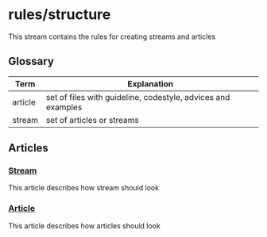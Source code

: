 # rules/structure

This stream contains the rules for creating streams and articles

## Glossary

| Term              | Explanation                                   |
| ----------------- | --------------------------------------------- |
| article | set of files with guideline, codestyle, advices and examples |
| stream  | set of articles or streams |

## Articles

### [Stream](stream)

This article describes how stream should look

### [Article](article)

This article describes how articles should look
